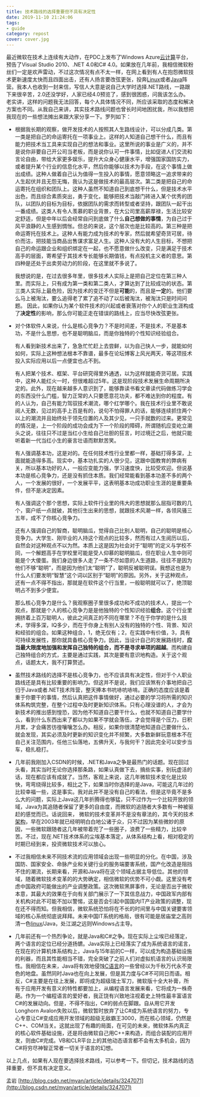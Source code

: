 ```yaml
---
title: 技术路线的选择重要但不具有决定性
date: 2019-11-10 21:24:06
tags:
- guide
category: repost
cover: cover.jpg
---
```


最近微软在技术上连续有大动作，在PDC上发布了Windows Azure[云计算](http://lib.csdn.net/base/hadoop)平台，预告了Visual Studio 2010、.NET 4.0和C\# 4.0。如果放在几年前，我相信微软粉丝们一定是欢声雷动，不过这次情况有点不太一样，在网上看到有人在抱怨微软技术更新速度太快而且四面出击，还有人扬言要改弦更张，投奔[Linux](http://lib.csdn.net/base/linux)或者[Java](http://lib.csdn.net/base/java)阵营。我本人也收到一封来信，写信人大意是说自己大学时选择.NET路线，一路跟下来很辛苦，2.0还没学好，人家已经4.0预览了，感到很困惑，问我该怎么办。老实讲，这样的问题我无法回答，每个人具体情况不同，所应该采取的态度和解决方案也不同。从我自己来讲，其实技术路线问题也曾长时间地困扰我，所以我想把我现在的一些想法摊出来跟大家分享一下。罗列如下：

- 根据我长期的观察，做开发技术的人按照其人生路线设计，可以分成几类。第一类是把自己的命运寄托在一项事业上。这样的人知道自己想干什么，而且有能力把技术当工具来实现自己的想法和事业。这里所说的事业是广义的，并不是说你非要自己开公司当老板，而是说你认可一件事情，比如促进人们交流和言论自由，带给大家更多娱乐，提升大众身心健康水平，增强国家国防实力，或者提升某个行业的信息化水平，然后你能够以技术为手段，在这个事情上做出成绩。这种人做着自己认为值得一生投入的事情，愿意领略这一追求带来的人生起伏并且无怨无悔，我认为这是做技术的最高层次。第二类是把自己的命运寄托在组织和团队上。这种人虽然不知道自己到底想干什么，但是技术水平出色，而且综合素质突出，勇于变化，能够把技术当敲门砖进入某个优秀的团队，以团队的目标为目标，依据团队的需求而转型或者坚持，跟团队一起干出一番成绩。这类人有令人羡慕的职业背景，在大公司里高薪厚禄，生活比较安定舒适，但是中年以后会经常自问到底做了什么**自己想做的事情**，为自己过于风平浪静的人生感到惆怅。但总的来说，这个层次也是比较高的。第三种是把命运寄托在技术上。这种人有能力成为技术的专家，然后就希望奇货可居，待价而沽，把技能当商品出售谋求富足人生。这种人没有大的人生目标，不想把自己的命运跟企业和组织绑定在一起，也不愿意做什么改变，只是满足于技术高手的层面，寄希望于其技术专长能够长期值钱，有点投机主义者的意思。第四种是还处于出卖劳动力的阶段，在这里就不多说了。

    我想说的是，在过去很多年里，很多技术人实际上是把自己定位在第三种人里。而实际上，只有成为第一类和第二类人，才算达到了比较成功的状态。第三类人实际上最危险，因为技术的变迁不但是**可能**的，而且是**一定**的。他们要么马上被淘汰，要么追得老了累了追不动了以后被淘汰，被淘汰只是时间问题。 因此，如果你认为某个软件技术的兴起或者衰落对你个人的职业生涯构成了**决定性**的影响，那么你可能正走在错误的路线上，应当尽快改弦更张。

- 对个体软件人来说，什么是核心竞争力？不是时间差，不是技术，不是基本功，不是什么思想，也不是聪明脑瓜，而是你独特的个性知识经验组合。

    有人看到新技术出来了，急急忙忙赶上去尝鲜，以为自己快人一步，就能如何如何，实际上这种想法根本不靠谱，最多在论坛博客上风光两天，等这项技术投入实际应用以后一点便宜也占不到。

    有人把某个技术、框架、平台研究得里外通透，以为这样就能奇货可居。实践中，这种人能红火一时，但很难超过5年。这是现阶段技术发展生命周期所决定的。此外，现在越来越多人意识到了，能够靠读书看文章读代码做练习学会的东西没什么门槛，智力正常的人只要愿意花功夫，都不难达到你的程度。有的人认为，自己有能力驾驭技术潮流，哪个红学哪个。我在技术行业里不敢说阅人无数，见过的高手上百是有的，说句不怕得罪人的话，能够连续抓住两个以上的潮流并且始终处于领先位置的人及其少见，一只手就数的过来。更常见的情况是，上一个阶段的成功会成为下一个阶段的障碍，所谓随机应变屹立潮头之说，往往只不过是当红小生给自己壮胆的狂言，时过境迁之后，他就只能听着新一代当红小生的豪言壮语而默默苦笑。

    有人强调基本功，这是对的。在任何技术性行业里都一样，基础打得多深，上面就能造得多高。现实中，基本功扎实的人很少见，这跟中国教育的弊病有关，所以基本功好的人，一般应变能力强，学习速度快，比较受欢迎。但说基本功是核心竞争力，还是没有抓住本质。我们经常能看到基本功差不多的两个人，一个发展的很好，一个发展平平，这表明基本功成功职业生涯的是重要条件，但不是决定因素。

    有人强调这个那个思想，实际上软件行业里的伟大的思想就那么屈指可数的几个，窗户纸一点就破，其他衍生出来的思想，就跟技术风潮一样，各领风骚三五年，成不了你核心竞争力。

    还有人强调自己的智商，聪明脑瓜，觉得自己比别人聪明，自己的聪明是核心竞争力。大学生、刚毕业的人持这个观点的比较多，然而有过人生阅历以后，自然会对这种观点不以为然。本质上这是因为社会对于“聪明”的定义与学校不同，一个解题高手在学校里可能是受人仰慕的聪明脑瓜，但在职业人生中则可能是个大傻蛋。我们身边很多人走了一条不尽如意的人生道路，往往不是因为他们不够“聪明”，而是因为他们太“聪明”了，聪明反被聪明误。我想这也是为什么人们要发明“智慧”这个词以区别于“聪明”的原因。另外，关于这种观点，还有一点不得不指出，那就是在软件这个行当里，一般聪明就可以了，绝顶聪明占不到多少便宜。

    那么核心竞争力是什么？我观察圈子里很多成功和不成功的技术人，提出一个观点，那就是个人的核心竞争力是是他独特的个性知识经验**组合**。这个行业里拥挤着上百万聪明人，彼此之间真正的不同在哪里？不在于你学的是什么技术，学得多深，IQ多少，而在于你身上有别人没有的独特的个性、背景、知识和经验的组合。如果这种组合，1，绝无仅有；2，在实践中有价值，3，具有可持续发展性，那你就具备核心竞争力。因此，当设计自己的发展路线时，**应当最大限度地加强和发挥自己独特的组合，而不是寻求单项的超越**。而构建自己独特组合的方式，主要是通过实践，其次是要有意识地构造。关于这个观点，话题太大，我不打算赘述。

- 虽然技术路线的选择不是核心竞争力，也不应该具有决定性，但对于个人职业路线还是具有比较重要的影响力。但这并不是说，我们应该煞有介事地把自己归于Java或者.NET技术阵营，整天捧本书吭哧吭哧啃。正确的态度应该是着重于你要干的事情，然后认真把这件事情做好，通过必要的学习将所需的知识体系构筑完整，在整个过程中及时更新知识体系。只有心理没谱的人，才会为新技术的推出感到惶恐，因为他不知道自己要干什么，也就不知道自己要学什么，看到什么东西出来了都以为如果不学就会落伍，才会觉得是个压力，日积月累，才会痛苦彷徨嚷嚷怎么办。相反，如果你很清楚地知道自己要做什么，就会发现，其实必须及时更新的知识变化并不频繁，大多数新鲜玩意根本不在自己关注范围内，任他三仙落地，五佛升天，与我何干？因此完全可以安步当车，稳扎稳打。

- 几年前我刚加入CSDN的时候，.NET和Java之争是最热门的话题。现在回过头看，其实当时无论你选择那条路，如果认真做下去，搞些实事，别玩虚活的话，现在都应该有成就了。当然，客观上来说，这几年微软技术变化是比较快，弯弯绕得比较多，相比之下，如果当时你选择的是Java，可能这几年过的比较幸福一些，这是事实。我对此并不是没有自己的看法，但是这毕竟不是多么大的问题，实际上Java这几年折腾得也够猛，只不过作为一个比较开放的领域，Java为其追随者保留了更多的自由度，而微软的追随者大多数有一种被驱赶的感觉而已。话说回来， 微软的技术变革并不是没有章法的，其今天的技术[架构](http://lib.csdn.net/base/architecture)，早在2003年就已经明明白白地公诸于众，只不过因为某些微妙的原因，一些微软跟随者这几年被带着兜了一些圈子，浪费了一些精力，比较辛苦。不过，现在.NET技术体系的尘埃基本落定，从体系结构上看，相对稳定的时期已经到来，投资微软技术可以放心。

- 不过我相信未来不同技术流的应用领域会出现一些明显的分化。在中国，涉及国防、国家安全、命脉产业和关键行业的服务端要害系统，国产化改造是阻挡不住的潮流，长期来看，开源和Java将在这个领域占据主导低位。其他的领域，随着微软技术变革的的大势确定，相信微软的优势不可小觑。这里没有考虑中国政府可能做出的产业调整政策。这次微软黑屏事件，无论是否出于微软本意，其最大的效果在于向有关部门展示了一下其信息战力，中国政军内部有关机构对此不可能不加以警惕，这是否会引起中国国内IT产业政策的调整，现在还不得而知。但我相信，微软系统恐怕将在不长的时间里与中国关键要害领域的核心系统彻底说拜拜。未来中国IT系统的格局，很有可能是居庙堂之高则清一色[linux](http://lib.csdn.net/base/linux)/Java，处江湖之远则Windows占主导。

- 几年前还有一个热烈争论，就是Java和C\#之争。现在实际上尘埃已经落定，两个语言的定位已经分道扬镳。Java实际上已经落实了成为系统语言的诺言，在现在的计算机体系结构上，Java与15年前的C一样，可以成为构造基础设施的利器，而且其性能相当不错，完全突破了之前人们对虚拟机语言的认识局限性。我相信在未来，Java将有效地侵蚀[C语言](http://lib.csdn.net/base/c)的一些曾经以为千秋万代永不变色的地盘。虽然同时Java也在向上发展，但是其力度与C\#不可同日而语。相反，C\#主要是在往上发展，即将成为超级瑞士军刀，微软版十全大补膏，所有于应用开发有意义的特性都要加上，从编程语言发展来看，它将成为一株奇葩。作为一个编程语言的爱好者，我正饶有兴致地注视着史上特性最丰富语言C\#的发展动向。但是，不得不指出，C\#的弱点在脚跟。自从用它开发Longhorn Avalon失败以后，微软暂时放弃了让C\#成为系统语言的努力，专心专意让C\#变成应用开发领域的超级无敌霸王3000，而在核心领域，仍然是C++、COM当关。这就出现了有趣的局面，在可见的未来，微软体系内真正的核心软件基础设施，还是将由微软自己用C++来构造，而组合装配的应用开发，则由C\#完成。VB和CLR平台上的其他动态语言都不会有太多机会，因为C\#将穷尽神智正常者一切关于语言的幻想。

以上几点，如果有人现在要选择技术路线，可以参考一下。但切记，技术路线的选择重要，但不具有决定意义。

孟岩 [http://blog.csdn.net/myan/article/details/3247071](http://blog.csdn.net/myan/article/details/3247071)